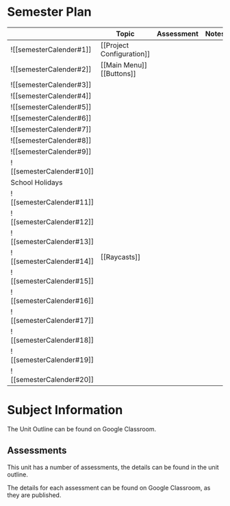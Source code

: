 # Semester Plan


|                          | Topic                        | Assessment | Notes |
| ------------------------ | ---------------------------- | ---------- | ----- |
| ![[semesterCalender#1]]  | [[Project Configuration]]    |            |       |
| ![[semesterCalender#2]]  | [[Main Menu]]<br>[[Buttons]] |            |       |
| ![[semesterCalender#3]]  |                              |            |       |
| ![[semesterCalender#4]]  |                              |            |       |
| ![[semesterCalender#5]]  |                              |            |       |
| ![[semesterCalender#6]]  |                              |            |       |
| ![[semesterCalender#7]]  |                              |            |       |
| ![[semesterCalender#8]]  |                              |            |       |
| ![[semesterCalender#9]]  |                              |            |       |
| ![[semesterCalender#10]] |                              |            |       |
| School Holidays          |                              |            |       |
| ![[semesterCalender#11]] |                              |            |       |
| ![[semesterCalender#12]] |                              |            |       |
| ![[semesterCalender#13]] |                              |            |       |
| ![[semesterCalender#14]] | [[Raycasts]]                 |            |       |
| ![[semesterCalender#15]] |                              |            |       |
| ![[semesterCalender#16]] |                              |            |       |
| ![[semesterCalender#17]] |                              |            |       |
| ![[semesterCalender#18]] |                              |            |       |
| ![[semesterCalender#19]] |                              |            |       |
| ![[semesterCalender#20]] |                              |            |       |

# Subject Information

The Unit Outline can be found on Google Classroom.

## Assessments

This unit has a number of assessments, the details can be found in the unit outline.

The details for each assessment can be found on Google Classroom, as they are published.


